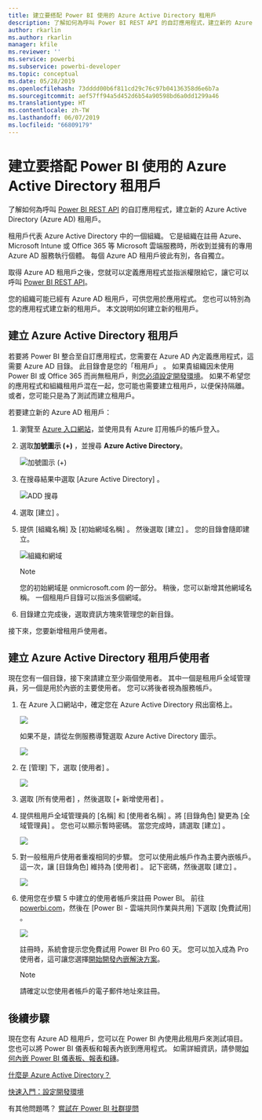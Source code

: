```yaml
---
title: 建立要搭配 Power BI 使用的 Azure Active Directory 租用戶
description: 了解如何為呼叫 Power BI REST API 的自訂應用程式，建立新的 Azure Active Directory (Azure AD) 租用戶。
author: rkarlin
ms.author: rkarlin
manager: kfile
ms.reviewer: ''
ms.service: powerbi
ms.subservice: powerbi-developer
ms.topic: conceptual
ms.date: 05/28/2019
ms.openlocfilehash: 73dddd00b6f811cd29c76c97b04136358d6e6b7a
ms.sourcegitcommit: aef57ff94a5d452d6b54a90598bd6a0dd1299a46
ms.translationtype: HT
ms.contentlocale: zh-TW
ms.lasthandoff: 06/07/2019
ms.locfileid: "66809179"
---
```

# <a name="create-an-azure-active-directory-tenant-to-use-with-power-bi"></a>建立要搭配 Power BI 使用的 Azure Active Directory 租用戶

了解如何為呼叫 [Power BI REST API](rest-api-reference.md) 的自訂應用程式，建立新的 Azure Active Directory (Azure AD) 租用戶。

租用戶代表 Azure Active Directory 中的一個組織。 它是組織在註冊 Azure、Microsoft Intune 或 Office 365 等 Microsoft 雲端服務時，所收到並擁有的專用 Azure AD 服務執行個體。 每個 Azure AD 租用戶彼此有別，各自獨立。

取得 Azure AD 租用戶之後，您就可以定義應用程式並指派權限給它，讓它可以呼叫 [Power BI REST API](rest-api-reference.md)。

您的組織可能已經有 Azure AD 租用戶，可供您用於應用程式。 您也可以特別為您的應用程式建立新的租用戶。 本文說明如何建立新的租用戶。

## <a name="create-an-azure-active-directory-tenant"></a>建立 Azure Active Directory 租用戶

若要將 Power BI 整合至自訂應用程式，您需要在 Azure AD 內定義應用程式，這需要 Azure AD 目錄。 此目錄會是您的「租用戶」  。 如果貴組織因未使用 Power BI 或 Office 365 而尚無租用戶，則[您必須設定開發環境](https://docs.microsoft.com/azure/active-directory/develop/active-directory-howto-tenant)。 如果不希望您的應用程式和組織租用戶混在一起，您可能也需要建立租用戶，以便保持隔離。 或者，您可能只是為了測試而建立租用戶。

若要建立新的 Azure AD 租用戶：

1. 瀏覽至 [Azure 入口網站](https://portal.azure.com)，並使用具有 Azure 訂用帳戶的帳戶登入。

2. 選取**加號圖示 (+)** ，並搜尋 **Azure Active Directory**。

    ![加號圖示 (+)](media/create-an-azure-active-directory-tenant/new-directory.png)

3. 在搜尋結果中選取 [Azure Active Directory]  。

    ![ADD 搜尋](media/create-an-azure-active-directory-tenant/new-directory2.png)

4. 選取 [建立]  。

5. 提供 [組織名稱]  及 [初始網域名稱]  。 然後選取 [建立]  。 您的目錄會隨即建立。

    ![組織和網域](media/create-an-azure-active-directory-tenant/organization-and-domain.png)

   > [!NOTE]
   > 您的初始網域是 onmicrosoft.com 的一部分。 稍後，您可以新增其他網域名稱。 一個租用戶目錄可以指派多個網域。

6. 目錄建立完成後，選取資訊方塊來管理您的新目錄。

接下來，您要新增租用戶使用者。

## <a name="create-azure-active-directory-tenant-users"></a>建立 Azure Active Directory 租用戶使用者

現在您有一個目錄，接下來請建立至少兩個使用者。 其中一個是租用戶全域管理員，另一個是用於內嵌的主要使用者。 您可以將後者視為服務帳戶。

1. 在 Azure 入口網站中，確定您在 Azure Active Directory 飛出窗格上。

    ![](media/create-an-azure-active-directory-tenant/aad-flyout.png)

    如果不是，請從左側服務導覽選取 Azure Active Directory 圖示。

    ![](media/create-an-azure-active-directory-tenant/aad-service.png)

2. 在 [管理]  下，選取 [使用者]  。

    ![](media/create-an-azure-active-directory-tenant/users-and-groups.png)

3. 選取 [所有使用者]  ，然後選取 [+ 新增使用者]  。

4. 提供租用戶全域管理員的 [名稱]  和 [使用者名稱]  。將 [目錄角色]  變更為 [全域管理員]  。 您也可以顯示暫時密碼。 當您完成時，請選取 [建立]  。

    ![](media/create-an-azure-active-directory-tenant/global-admin.png)

5. 對一般租用戶使用者重複相同的步驟。 您可以使用此帳戶作為主要內嵌帳戶。 這一次，讓 [目錄角色]  維持為 [使用者]  。 記下密碼，然後選取 [建立]  。

    ![](media/create-an-azure-active-directory-tenant/pbiembed-user.png)

6. 使用您在步驟 5 中建立的使用者帳戶來註冊 Power BI。 前往 [powerbi.com](https://powerbi.microsoft.com/get-started/)，然後在 [Power BI - 雲端共同作業與共用]  下選取 [免費試用]  。

    ![](media/create-an-azure-active-directory-tenant/try-powerbi-free.png)

    註冊時，系統會提示您免費試用 Power BI Pro 60 天。 您可以加入成為 Pro 使用者，這可讓您選擇[開始開發內嵌解決方案](embedding-content.md)。

   > [!NOTE]
   > 請確定以您使用者帳戶的電子郵件地址來註冊。

## <a name="next-steps"></a>後續步驟

現在您有 Azure AD 租用戶，您可以在 Power BI 內使用此租用戶來測試項目。 您也可以將 Power BI 儀表板和報表內嵌到應用程式。 如需詳細資訊，請參閱[如何內嵌 Power BI 儀表板、報表和磚](embedding-content.md)。

[什麼是 Azure Active Directory？](https://docs.microsoft.com/azure/active-directory/active-directory-whatis) 
 
[快速入門：設定開發環境](https://docs.microsoft.com/azure/active-directory/develop/active-directory-howto-tenant)  

有其他問題嗎？ [嘗試在 Power BI 社群提問](http://community.powerbi.com/)

